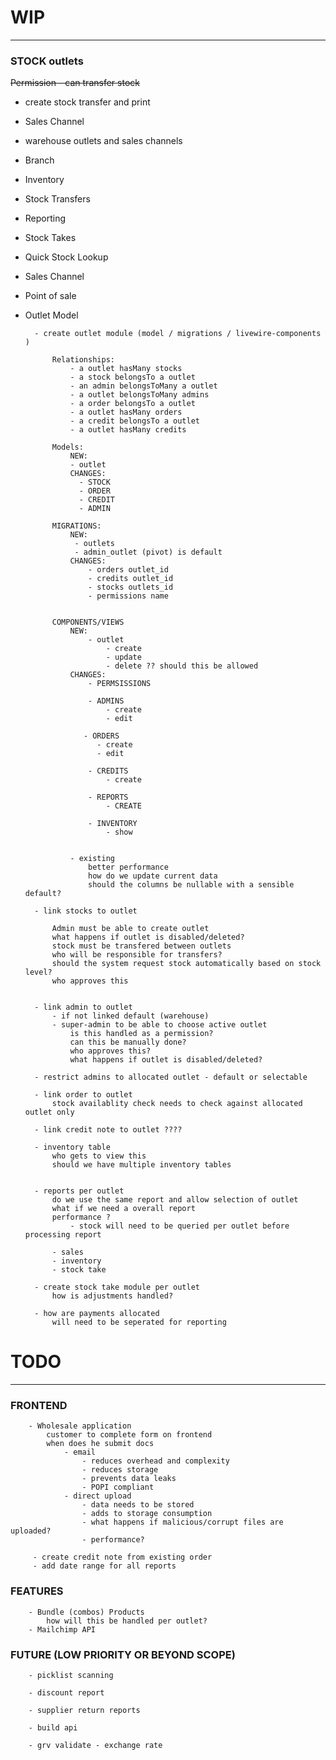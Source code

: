 # WIP

- - -

### STOCK outlets

~~Permission - can transfer stock~~

- create stock transfer and print
- Sales Channel
- warehouse outlets and sales channels
- Branch
- Inventory
- Stock Transfers
- Reporting
- Stock Takes
- Quick Stock Lookup
- Sales Channel
- Point of sale
- Outlet Model

        - create outlet module (model / migrations / livewire-components )

            Relationships:
                - a outlet hasMany stocks
                - a stock belongsTo a outlet
                - an admin belongsToMany a outlet
                - a outlet belongsToMany admins
                - a order belongsTo a outlet
                - a outlet hasMany orders
                - a credit belongsTo a outlet
                - a outlet hasMany credits

            Models: 
                NEW:
                - outlet
                CHANGES:
                  - STOCK
                  - ORDER
                  - CREDIT
                  - ADMIN

            MIGRATIONS:
                NEW:
                 - outlets
                 - admin_outlet (pivot) is default
                CHANGES:
                    - orders outlet_id
                    - credits outlet_id
                    - stocks outlets_id
                    - permissions name


            COMPONENTS/VIEWS
                NEW:
                    - outlet
                        - create
                        - update
                        - delete ?? should this be allowed
                CHANGES:
                    - PERMSISSIONS 
                        
                    - ADMINS
                        - create
                        - edit

                   - ORDERS
                      - create
                      - edit

                    - CREDITS
                        - create
    
                    - REPORTS
                        - CREATE

                    - INVENTORY
                        - show
            

                - existing
                    better performance
                    how do we update current data
                    should the columns be nullable with a sensible default?
                
        - link stocks to outlet

            Admin must be able to create outlet
            what happens if outlet is disabled/deleted?
            stock must be transfered between outlets
            who will be responsible for transfers?
            should the system request stock automatically based on stock level?
            who approves this


        - link admin to outlet
            - if not linked default (warehouse)
            - super-admin to be able to choose active outlet
                is this handled as a permission?
                can this be manually done?
                who approves this?
                what happens if outlet is disabled/deleted?

        - restrict admins to allocated outlet - default or selectable

        - link order to outlet 
            stock availablity check needs to check against allocated outlet only
            
        - link credit note to outlet ????

        - inventory table
            who gets to view this
            should we have multiple inventory tables
            
    
        - reports per outlet
            do we use the same report and allow selection of outlet
            what if we need a overall report
            performance ? 
                - stock will need to be queried per outlet before processing report

            - sales
            - inventory
            - stock take

        - create stock take module per outlet
            how is adjustments handled?
            
        - how are payments allocated 
            will need to be seperated for reporting

# TODO

- - -

### FRONTEND

        - Wholesale application
            customer to complete form on frontend
            when does he submit docs
                - email 
                    - reduces overhead and complexity
                    - reduces storage
                    - prevents data leaks
                    - POPI compliant
                - direct upload
                    - data needs to be stored
                    - adds to storage consumption
                    - what happens if malicious/corrupt files are uploaded?
                    - performance?

         - create credit note from existing order
         - add date range for all reports

### FEATURES

        - Bundle (combos) Products
            how will this be handled per outlet?
        - Mailchimp API

### FUTURE (LOW PRIORITY OR BEYOND SCOPE)

        - picklist scanning

        - discount report

        - supplier return reports

        - build api

        - grv validate - exchange rate
